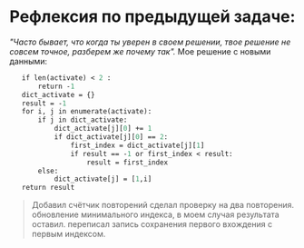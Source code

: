 # Рефлексия по предыдущей задаче:
*"Часто бывает, что когда ты уверен в своем решении, твое решение не совсем точное, разберем же почему так".*
 Мое решение c новыми данными:
 ```def massdriver(activate):
    if len(activate) < 2 :
        return -1
    dict_activate = {}
    result = -1
    for i, j in enumerate(activate):
        if j in dict_activate:
            dict_activate[j][0] += 1
            if dict_activate[j][0] == 2:
                first_index = dict_activate[j][1]
                if result == -1 or first_index < result:
                    result = first_index
        else:
            dict_activate[j] = [1,i]
    return result
```
>Добавил счётчик повторений
>сделал проверку на два повторения.
>обновление минимального индекса, в моем случая результата оставил.
>переписал запись сохранения первого вхождения с первым индексом.
